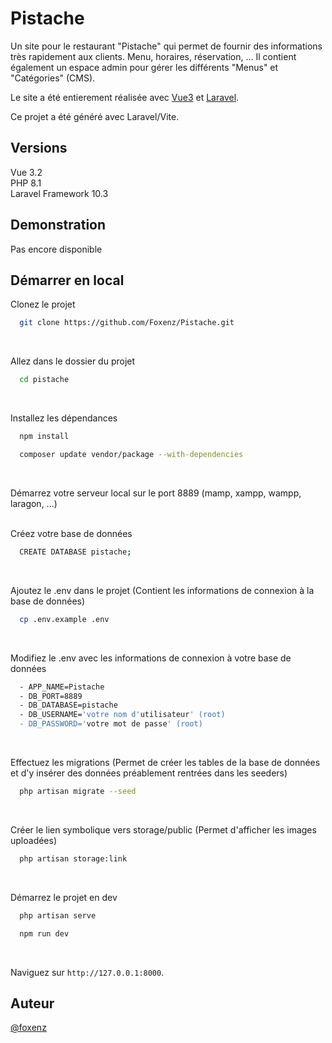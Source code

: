 # Pistache

Un site pour le restaurant "Pistache" qui permet de fournir des informations très rapidement aux clients. Menu, horaires, réservation, ...
Il contient également un espace admin pour gérer les différents "Menus" et "Catégories" (CMS).

Le site a été entierement réalisée avec [Vue3](https://vuejs.org/ "Framework Vue3") et [Laravel](https://laravel.com/ "Framework PHP Laravel").

Ce projet a été généré avec Laravel/Vite.

## Versions

Vue 3.2  
PHP 8.1  
Laravel Framework 10.3

## Demonstration

Pas encore disponible

## Démarrer en local

Clonez le projet

```bash
  git clone https://github.com/Foxenz/Pistache.git
```

<br />

Allez dans le dossier du projet

```bash
  cd pistache
```

<br />

Installez les dépendances

```bash
  npm install
```

```bash
  composer update vendor/package --with-dependencies
```

<br />

Démarrez votre serveur local sur le port 8889 (mamp, xampp, wampp, laragon, ...)
<br />
<br />

Créez votre base de données

```bash
  CREATE DATABASE pistache;
```

<br />

Ajoutez le .env dans le projet (Contient les informations de connexion à la base de données)

```bash
  cp .env.example .env
```

<br />

Modifiez le .env avec les informations de connexion à votre base de données

```bash
  - APP_NAME=Pistache
  - DB_PORT=8889
  - DB_DATABASE=pistache
  - DB_USERNAME='votre nom d'utilisateur' (root)
  - DB_PASSWORD='votre mot de passe' (root)
```

<br />

Effectuez les migrations (Permet de créer les tables de la base de données et d'y insérer des données préablement rentrées dans les seeders)

```bash
  php artisan migrate --seed
```

<br />

Créer le lien symbolique vers storage/public (Permet d'afficher les images uploadées)

```bash
  php artisan storage:link
```

<br />

Démarrez le projet en dev

```bash
  php artisan serve
```

```bash
  npm run dev
```

<br />

Naviguez sur `http://127.0.0.1:8000`.

## Auteur

[@foxenz](https://www.github.com/foxenz)
